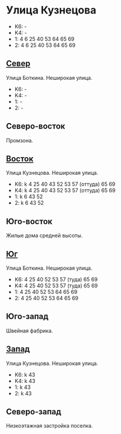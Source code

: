 # Улица Кузнецова

* K6:   -
* K4:   -
* 1:    4   6   25  40  53  64  65  69
* 2:    4   6   25  40  53  64  65  69

## [Север](./10410080.md)

Улица Боткина.
Неширокая улица.

* K6:   -
* K4:   -
* 1:    -
* 2:    -

## Северо-восток

Промзона.

## [Восток](./10420085.md)

Улица Кузнецова.
Неширокая улица.

* K6:   k
        4   25  40  43  52  53  57 (оттуда) 65  69
* K4:   k
        4   25  40  43  52  53  57 (оттуда) 65  69
* 1:    k
        6   43  52
* 2:    k
        6   43  52

## Юго-восток

Жилые дома средней высоты.

## [Юг](./10410090.md)

Улица Боткина.
Неширокая улица.

* K6:   4   25  40  52  53  57 (туда)   65  69
* K4:   4   25  40  52  53  57 (туда)   65  69
* 1:    4   25  40  52  53  64  65  69
* 2:    4   25  40  52  53  64  65  69

## Юго-запад

Швейная фабрика.

## [Запад](./10400085.md)

Улица Кузнецова.
Неширокая улица.

* K6:   k
        43
* K4:   k
        43
* 1:    k
        43
* 2:    k
        43

## Северо-запад

Низкоэтажная застройка поселка.
